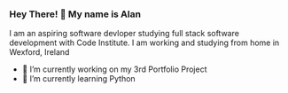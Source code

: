 ### Hey There! 👋 My name is Alan

I am an aspiring software devloper studying full stack software development with Code Institute. I am working and studying from home in Wexford, Ireland

- 🔭 I’m currently working on my 3rd Portfolio Project
- 🌱 I’m currently learning Python


